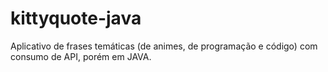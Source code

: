# kittyquote-java
Aplicativo de frases temáticas (de animes, de programação e código) com consumo de API, porém em JAVA.
